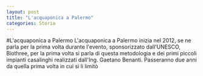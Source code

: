 ```yaml
---
layout: post
title: "L'acquaponica a Palermo"
categories: Storia
---
```


#L'acquaponica a Palermo
L'acquaponica a Palermo inizia nel 2012, se ne parla per la prima volta durante l'evento, sponsorizzato dall'UNESCO, Biothree, per la prima volta si parla di questa metodologia e dei primi piccoli impianti casalinghi realizzati dall'Ing. Gaetano Benanti.
Passeranno due anni da quella prima volta in cui si li limitò
